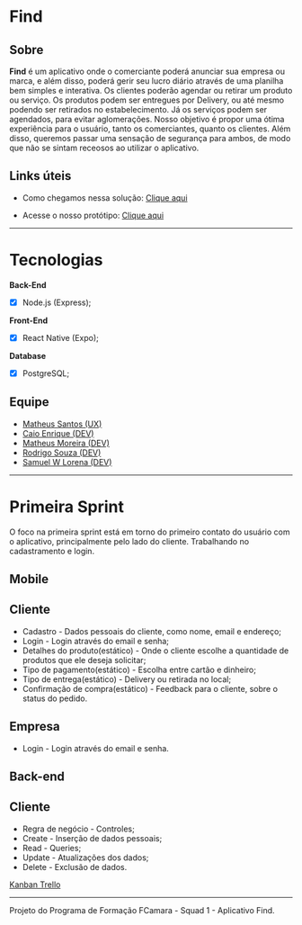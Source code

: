 # Find 


## Sobre 

**Find** é um aplicativo onde o comerciante poderá anunciar sua empresa ou marca, e além disso, poderá gerir seu lucro diário através de uma planilha bem simples e interativa. Os clientes poderão agendar ou retirar um produto ou serviço. Os produtos podem ser entregues por Delivery, ou até mesmo podendo ser retirados no estabelecimento. Já os serviços podem ser agendados, para evitar aglomerações. Nosso objetivo é propor uma ótima experiência para o usuário, tanto os comerciantes, quanto os clientes. Além disso, queremos passar uma sensação de segurança para ambos, de modo que não se sintam receosos ao utilizar o aplicativo.


## Links úteis

* Como chegamos nessa solução: [Clique aqui](https://docs.google.com/document/d/1Vsk6FfSIcFM8ikHsm82gj1hrL63U6hUuCF7S36d11aU/edit)

* Acesse o nosso protótipo: [Clique aqui](https://xd.adobe.com/view/cfdbd8be-8e2c-4701-616f-b80c71143f29-b9ea/screen/660c5085-8027-4058-9b4e-684366c4febf/Cliente-home-Produto-5)

----


# Tecnologias

**Back-End**

  - [x] Node.js (Express);

**Front-End**

  - [x] React Native (Expo);

**Database**

  - [x] PostgreSQL;



## Equipe

- [Matheus Santos (UX)](https://www.linkedin.com/in/matheus-santos-7347421a1/)
- [Caio Enrique (DEV)](https://github.com/100f)
- [Matheus Moreira (DEV)](https://github.com/matheus-moreira7581)
- [Rodrigo Souza (DEV)](https://github.com/rodrigoscruz)
- [Samuel W Lorena (DEV)](https://github.com/SamukaWenceslau)


---

# Primeira Sprint

O foco na primeira sprint está em torno do primeiro contato do usuário com o aplicativo, principalmente pelo lado do cliente. Trabalhando no cadastramento e login.

## Mobile

## Cliente
- Cadastro - Dados pessoais do cliente, como nome, email e endereço;
- Login - Login através do email e senha;
- Detalhes do produto(estático) - Onde o cliente escolhe a quantidade de produtos que ele deseja solicitar;
- Tipo de pagamento(estático) - Escolha entre cartão e dinheiro;
- Tipo de entrega(estático) - Delivery ou retirada no local;
- Confirmação de compra(estático) - Feedback para o cliente, sobre o status do pedido.

## Empresa
- Login - Login através do email e senha.

## Back-end

## Cliente
- Regra de negócio - Controles; 
- Create - Inserção de dados pessoais;
- Read - Queries; 
- Update - Atualizações dos dados;
- Delete - Exclusão de dados.

 [Kanban Trello](https://trello.com/b/Y9fmF1ye/find) 

---

Projeto do Programa de Formação FCamara - Squad 1 - Aplicativo Find.
